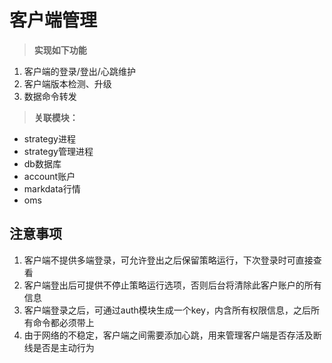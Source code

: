 # 客户端管理 #	

> **实现如下功能**
1. 客户端的登录/登出/心跳维护
2. 客户端版本检测、升级
3. 数据命令转发

> **关联模块：**
- strategy进程
- strategy管理进程
- db数据库
- account账户
- markdata行情
- oms

## 注意事项 ##
1. 客户端不提供多端登录，可允许登出之后保留策略运行，下次登录时可直接查看
2. 客户端登出后可提供不停止策略运行选项，否则后台将清除此客户账户的所有信息
3. 客户端登录之后，可通过auth模块生成一个key，内含所有权限信息，之后所有命令都必须带上
4. 由于网络的不稳定，客户端之间需要添加心跳，用来管理客户端是否存活及断线是否是主动行为
